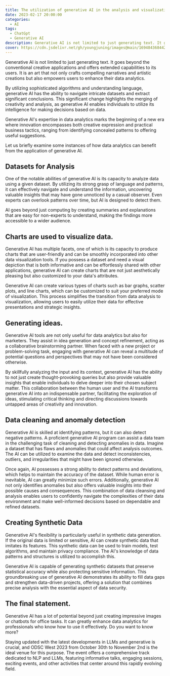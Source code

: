 ```yaml
---
title: The utilization of generative AI in the analysis and visualization of data.
date: 2023-02-17 20:00:00
categories:
  - AI
tags:
  - ChatGpt
  - Generative AI
description: Generative AI is not limited to just generating text. It goes beyond the conventional creative applications and offers extended capabilities to its users.
cover: https://cdn.jsdelivr.net/gh/youngjuning/images@main/1694843684424.png
---
```


Generative AI is not limited to just generating text. It goes beyond the conventional creative applications and offers extended capabilities to its users. It is an art that not only crafts compelling narratives and artistic creations but also empowers users to enhance their data analytics.

By utilizing sophisticated algorithms and understanding language, generative AI has the ability to navigate intricate datasets and extract significant conclusions. This significant change highlights the merging of creativity and analysis, as generative AI enables individuals to utilize its intelligence for making decisions based on data.

Generative AI's expertise in data analytics marks the beginning of a new era where innovation encompasses both creative expression and practical business tactics, ranging from identifying concealed patterns to offering useful suggestions.

Let us briefly examine some instances of how data analytics can benefit from the application of generative AI.

## Datasets for Analysis

One of the notable abilities of generative AI is its capacity to analyze data using a given dataset. By utilizing its strong grasp of language and patterns, it can effectively navigate and understand the information, uncovering valuable insights that may have gone unnoticed by a casual observer. Even experts can overlook patterns over time, but AI is designed to detect them.

AI goes beyond just computing by creating summaries and explanations that are easy for non-experts to understand, making the findings more accessible to a wider audience.

## Charts are used to visualize data.

Generative AI has multiple facets, one of which is its capacity to produce charts that are user-friendly and can be smoothly incorporated into other data visualization tools. If you possess a dataset and need a visual depiction that is both informative and can be effortlessly shared with other applications, generative AI can create charts that are not just aesthetically pleasing but also customized to your data's attributes.

Generative AI can create various types of charts such as bar graphs, scatter plots, and line charts, which can be customized to suit your preferred mode of visualization. This process simplifies the transition from data analysis to visualization, allowing users to easily utilize their data for effective presentations and strategic insights.

## Generating ideas.

Generative AI tools are not only useful for data analytics but also for marketers. They assist in idea generation and concept refinement, acting as a collaborative brainstorming partner. When faced with a new project or problem-solving task, engaging with generative AI can reveal a multitude of potential questions and perspectives that may not have been considered otherwise.

By skillfully analyzing the input and its context, generative AI has the ability to not just create thought-provoking queries but also provide valuable insights that enable individuals to delve deeper into their chosen subject matter. This collaboration between the human user and the AI transforms generative AI into an indispensable partner, facilitating the exploration of ideas, stimulating critical thinking and directing discussions towards untapped areas of creativity and innovation.

## Data cleaning and anomaly detection

Generative AI is skilled at identifying patterns, but it can also detect negative patterns. A proficient generative AI program can assist a data team in the challenging task of cleaning and detecting anomalies in data. Imagine a dataset that has flaws and anomalies that could affect analysis outcomes. The AI can be utilized to examine the data and detect inconsistencies, outliers, and irregularities that might have been ignored otherwise.

Once again, AI possesses a strong ability to detect patterns and deviations, which helps to maintain the accuracy of the dataset. While human error is inevitable, AI can greatly minimize such errors. Additionally, generative AI not only identifies anomalies but also offers valuable insights into their possible causes and consequences. This combination of data cleansing and analysis enables users to confidently navigate the complexities of their data environment and make well-informed decisions based on dependable and refined datasets.

## Creating Synthetic Data

Generative AI's flexibility is particularly useful in synthetic data generation. If the original data is limited or sensitive, AI can create synthetic data that imitates its features. This synthetic data can be used to train models, test algorithms, and maintain privacy compliance. The AI's knowledge of data patterns and structures is utilized to accomplish this.

Generative AI is capable of generating synthetic datasets that preserve statistical accuracy while also protecting sensitive information. This groundbreaking use of generative AI demonstrates its ability to fill data gaps and strengthen data-driven projects, offering a solution that combines precise analysis with the essential aspect of data security.

## The final statement.

Generative AI has a lot of potential beyond just creating impressive images or chatbots for office tasks. It can greatly enhance data analytics for professionals who know how to use it effectively. Do you want to know more?

Staying updated with the latest developments in LLMs and generative is crucial, and ODSC West 2023 from October 30th to November 2nd is the ideal venue for this purpose. The event offers a comprehensive track dedicated to NLP and LLMs, featuring informative talks, engaging sessions, exciting events, and other activities that center around this rapidly evolving field.
